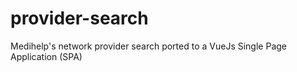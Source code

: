 # provider-search
Medihelp's network provider search ported to a VueJs Single Page Application (SPA)
